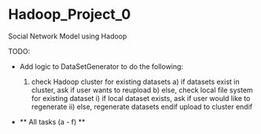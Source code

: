 Hadoop_Project_0
================

Social Network Model using Hadoop


TODO:

- Add logic to DataSetGenerator to do the following:
	1) check Hadoop cluster for existing datasets
		a) if datasets exist in cluster, ask if user wants to reupload
		b) else, check local file system for existing dataset
			i) if local dataset exists, ask if user would like to regenerate
			ii) else, regenerate datasets
		endif
		upload to cluster
	endif

- ** All tasks (a - f) **
